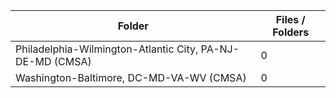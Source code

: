 | Folder                                                    |   Files / Folders |
|-----------------------------------------------------------|-------------------|
| Philadelphia-Wilmington-Atlantic City, PA-NJ-DE-MD (CMSA) |                 0 |
| Washington-Baltimore, DC-MD-VA-WV (CMSA)                  |                 0 |